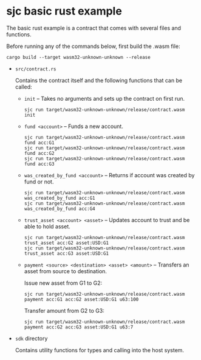# sjc basic rust example

The basic rust example is a contract that comes with several files and
functions.

Before running any of the commands below, first build the .wasm file:
```
cargo build --target wasm32-unknown-unknown --release
```

- `src/contract.rs`

  Contains the contract itself and the following functions that can be called:

  - `init` – Takes no arguments and sets up the contract on first run.
    ```
    sjc run target/wasm32-unknown-unknown/release/contract.wasm init
    ```

  - `fund <account>` – Funds a new account.
    ```
    sjc run target/wasm32-unknown-unknown/release/contract.wasm fund acc:G1
    sjc run target/wasm32-unknown-unknown/release/contract.wasm fund acc:G2
    sjc run target/wasm32-unknown-unknown/release/contract.wasm fund acc:G3
    ```

  - `was_created_by_fund <account>` – Returns if account was created by fund or not.
    ```
    sjc run target/wasm32-unknown-unknown/release/contract.wasm was_created_by_fund acc:G1
    sjc run target/wasm32-unknown-unknown/release/contract.wasm was_created_by_fund acc:G4
    ```

  - `trust_asset <account> <asset>` – Updates account to trust and be able to hold asset.
    ```
    sjc run target/wasm32-unknown-unknown/release/contract.wasm trust_asset acc:G2 asset:USD:G1
    sjc run target/wasm32-unknown-unknown/release/contract.wasm trust_asset acc:G3 asset:USD:G1
    ```

  - `payment <source> <destination> <asset> <amount>` – Transfers an asset from source to destination.

    Issue new asset from G1 to G2:
    ```
    sjc run target/wasm32-unknown-unknown/release/contract.wasm payment acc:G1 acc:G2 asset:USD:G1 u63:100
    ```

    Transfer amount from G2 to G3:
    ```
    sjc run target/wasm32-unknown-unknown/release/contract.wasm payment acc:G2 acc:G3 asset:USD:G1 u63:7
    ```

- `sdk` directory

  Contains utility functions for types and calling into the host system.
